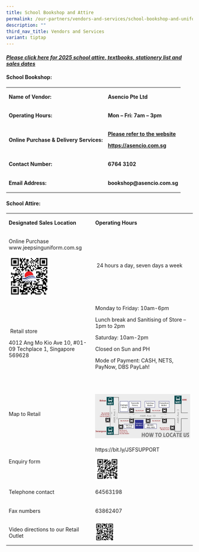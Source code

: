 ```yaml
---
title: School Bookshop and Attire
permalink: /our-partners/vendors-and-services/school-bookshop-and-uniform/
description: ""
third_nav_title: Vendors and Services
variant: tiptap
---
```

<p></p>
<h4><strong><em><a href="https://sites.google.com/moe.edu.sg/parentssupportwithwoodgrovesec/2025-prep" rel="noopener nofollow" target="_blank">Please click here for 2025 school attire, textbooks, stationery list and sales dates</a></em></strong></h4>
<h4><strong>School Bookshop:</strong></h4>
<table style="minWidth: 50px">
<colgroup>
<col>
<col>
</colgroup>
<tbody>
<tr>
<td rowspan="1" colspan="1">
<p><strong>Name of Vendor:</strong>
</p>
</td>
<td rowspan="1" colspan="1">
<p><strong>Asencio Pte Ltd</strong>
</p>
</td>
</tr>
<tr>
<td rowspan="1" colspan="1">
<p><strong>Operating Hours:</strong>
</p>
</td>
<td rowspan="1" colspan="1">
<p><strong>Mon – Fri: 7am – 3pm</strong>
</p>
</td>
</tr>
<tr>
<td rowspan="1" colspan="1">
<p><strong>Online Purchase &amp; Delivery Services:</strong>
</p>
</td>
<td rowspan="1" colspan="1">
<p><strong><u>Please refer to the website</u></strong>
</p>
<p><strong><a href="https://asencio.com.sg" rel="noopener noreferrer nofollow" target="_blank">https://asencio.com.sg</a></strong>
</p>
</td>
</tr>
<tr>
<td rowspan="1" colspan="1">
<p><strong>Contact Number:</strong>
</p>
</td>
<td rowspan="1" colspan="1">
<p><strong>6764 3102</strong>
</p>
</td>
</tr>
<tr>
<td rowspan="1" colspan="1">
<p><strong>Email Address:</strong>
</p>
</td>
<td rowspan="1" colspan="1">
<p><strong><a rel="noopener noreferrer nofollow" target="_blank">bookshop@asencio.com.sg</a></strong>
</p>
</td>
</tr>
</tbody>
</table>
<h4><strong>School Attire:</strong></h4>
<p></p>
<table style="minWidth: 50px">
<colgroup>
<col>
<col>
</colgroup>
<tbody>
<tr>
<td rowspan="1" colspan="1">
<p><strong>Designated Sales Location</strong>
</p>
</td>
<td rowspan="1" colspan="1">
<p><strong>Operating Hours</strong>
</p>
</td>
</tr>
<tr>
<td rowspan="1" colspan="1">
<p>Online Purchase <a rel="noopener noreferrer nofollow" target="_blank">www.jeepsinguniform.com.sg</a>
</p>
<p></p>
<div class="isomer-image-wrapper">
<img style="width: 50%;" height="auto" width="100%" alt="" src="/images/Jeep_Sing.png">
</div>
</td>
<td rowspan="1" colspan="1">
<p>&nbsp;24 hours a day, seven days a week</p>
</td>
</tr>
<tr>
<td rowspan="1" colspan="1">
<p>&nbsp;Retail store</p>
<p>4012 Ang Mo Kio Ave 10, #01-09 Techplace 1, Singapore 569628</p>
</td>
<td rowspan="1" colspan="1">
<p>Monday to Friday: 10am-6pm</p>
<p>Lunch break and Sanitising of Store – 1pm to 2pm&nbsp;&nbsp;&nbsp;&nbsp;&nbsp;&nbsp;&nbsp;&nbsp;&nbsp;&nbsp;&nbsp;&nbsp;&nbsp;&nbsp;&nbsp;&nbsp;&nbsp;&nbsp;&nbsp;&nbsp;&nbsp;&nbsp;&nbsp;&nbsp;&nbsp;&nbsp;&nbsp;&nbsp;&nbsp;&nbsp;&nbsp;&nbsp;&nbsp;
&nbsp;</p>
<p>Saturday: 10am-2pm</p>
<p>Closed on Sun and PH</p>
<p>Mode of Payment: CASH, NETS, PayNow, DBS PayLah!</p>
<p>&nbsp;</p>
</td>
</tr>
<tr>
<td rowspan="1" colspan="1">
<p>Map to Retail</p>
</td>
<td rowspan="1" colspan="1">
<p></p>
<div class="isomer-image-wrapper">
<img style="width: 100%;" height="auto" width="100%" alt="" src="/images/Map_2.jpg">
</div>
</td>
</tr>
<tr>
<td rowspan="1" colspan="1">
<p>Enquiry form</p>
</td>
<td rowspan="1" colspan="1">
<p><a rel="noopener noreferrer nofollow" target="_blank">https://bit.ly/JSFSUPPORT</a>&nbsp;&nbsp;</p>
<div class="isomer-image-wrapper">
<img style="width: 25%;" height="auto" width="100%" alt="" src="/images/Enquiry_form.png">
</div>
</td>
</tr>
<tr>
<td rowspan="1" colspan="1">
<p>Telephone contact</p>
</td>
<td rowspan="1" colspan="1">
<p>64563198</p>
</td>
</tr>
<tr>
<td rowspan="1" colspan="1">
<p>Fax numbers</p>
</td>
<td rowspan="1" colspan="1">
<p>63862407</p>
</td>
</tr>
<tr>
<td rowspan="1" colspan="1">
<p>Video directions to our Retail Outlet</p>
</td>
<td rowspan="1" colspan="1">
<div class="isomer-image-wrapper">
<img style="width: 20%;" height="auto" width="100%" alt="" src="/images/Video_Direction.png">
</div>
</td>
</tr>
</tbody>
</table>
<p></p>
